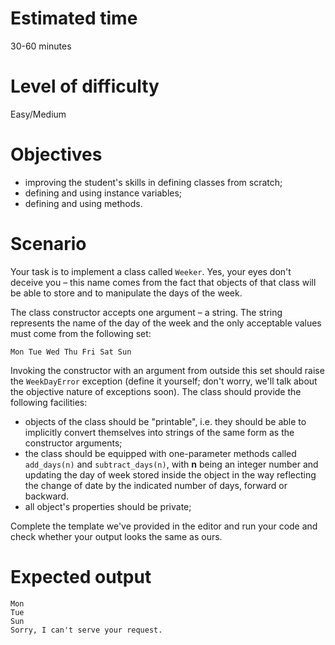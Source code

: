 # Estimated time

30-60 minutes

# Level of difficulty

Easy/Medium

# Objectives

- improving the student's skills in defining classes from scratch;
- defining and using instance variables;
- defining and using methods.

# Scenario

Your task is to implement a class called `Weeker`. Yes, your eyes don't deceive you – this name comes from the fact that objects of that class will be able to store and to manipulate the days of the week.

The class constructor accepts one argument – a string. The string represents the name of the day of the week and the only acceptable values must come from the following set:

```
Mon Tue Wed Thu Fri Sat Sun
```

Invoking the constructor with an argument from outside this set should raise the `WeekDayError` exception (define it yourself; don't worry, we'll talk about the objective nature of exceptions soon). The class should provide the following facilities:

- objects of the class should be "printable", i.e. they should be able to implicitly convert themselves into strings of the same form as the constructor arguments;
- the class should be equipped with one-parameter methods called `add_days(n)` and `subtract_days(n)`, with **n** being an integer number and updating the day of week stored inside the object in the way reflecting the change of date by the indicated number of days, forward or backward.
- all object's properties should be private;

Complete the template we've provided in the editor and run your code and check whether your output looks the same as ours.

# Expected output

```
Mon
Tue
Sun
Sorry, I can't serve your request.
```